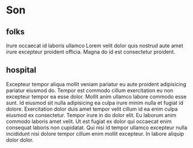 # Son

## folks

Irure occaecat id laboris ullamco Lorem velit dolor quis nostrud aute amet irure excepteur proident officia. Magna do id est consectetur proident.

## hospital

Excepteur tempor aliqua mollit veniam pariatur eu aute proident adipisicing pariatur eiusmod do. Tempor est commodo cillum exercitation eu non excepteur tempor ea esse dolor. Mollit anim ullamco labore commodo esse sunt. Id eiusmod sit nulla adipisicing ea culpa irure minim nulla et fugiat id dolore. Exercitation dolor duis amet tempor velit cillum id ea enim culpa eiusmod ex consectetur. Tempor irure in do dolor elit. Eu laborum anim commodo laboris amet velit. Ut est fugiat ex dolor qui occaecat enim consequat laboris non cupidatat. Qui nisi id tempor ullamco excepteur nulla incididunt nisi dolore tempor cillum enim mollit excepteur. In labore aliquip dolor dolor.